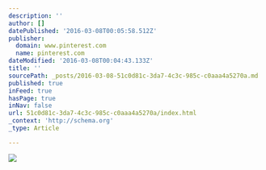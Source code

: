 ```yaml
---
description: ''
author: []
datePublished: '2016-03-08T00:05:58.512Z'
publisher:
  domain: www.pinterest.com
  name: pinterest.com
dateModified: '2016-03-08T00:04:43.133Z'
title: ''
sourcePath: _posts/2016-03-08-51c0d81c-3da7-4c3c-985c-c0aaa4a5270a.md
published: true
inFeed: true
hasPage: true
inNav: false
url: 51c0d81c-3da7-4c3c-985c-c0aaa4a5270a/index.html
_context: 'http://schema.org'
_type: Article

---
```

![](https://s-media-cache-ak0.pinimg.com/236x/43/2d/b3/432db3ef762df043ca5298f99f597db4.jpg)